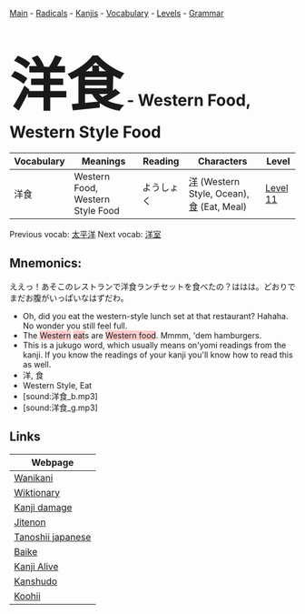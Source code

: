 <style> bigfont {font-size: 100px}</style>
[Main](../README.md) -
[Radicals](../radicals.md) -
[Kanjis](../kanjis.md) -
[Vocabulary](../vocabulary.md) -
[Levels](../levels.md) -
[Grammar](../grammar.md)
# <bigfont> 洋食</bigfont> - Western Food, Western Style Food 

| Vocabulary | Meanings | Reading | Characters | Level |
| --- | --- | --- | --- | --- |
| 洋食 | Western Food, Western Style Food | ようしょく |  [洋](../kanjis/洋.md) (Western Style, Ocean), [食](../kanjis/食.md) (Eat, Meal) | [Level 11](../levels/wk_level11.md) |

Previous vocab: [太平洋](太平洋.md) Next vocab: [洋室](洋室.md) 

## Mnemonics:
ええっ！あそこのレストランで洋食ランチセットを食べたの？ははは。どおりでまだお腹がいっぱいなはずだわ。
* Oh, did you eat the western-style lunch set at that restaurant? Hahaha. No wonder you still feel full.
* The <span style="background-color:#ffcccb"> Western</span> <span style="background-color:#ffcccb"> eat</span>s are <span style="background-color:#ffcccb"> Western food</span>. Mmmm, 'dem hamburgers.
* This is a jukugo word, which usually means on'yomi readings from the kanji. If you know the readings of your kanji you'll know how to read this as well.
* 洋, 食
* Western Style, Eat
* [sound:洋食_b.mp3]
* [sound:洋食_g.mp3]


## Links 

| Webpage |
| --- |
| [Wanikani          ](https://www.wanikani.com/kanji/洋食) |
| [Wiktionary        ](https://en.wiktionary.org/wiki/洋食) |
| [Kanji damage      ](http://www.kanjidamage.com/kanji/search?utf8=✓&q=洋食) |
| [Jitenon           ](https://jitenon.com/kanji/洋食) |
| [Tanoshii japanese ](https://www.tanoshiijapanese.com/dictionary/kanji.cfm?k=洋食) |
| [Baike             ](https://baike.baidu.com/item/洋食) |
| [Kanji Alive       ](https://app.kanjialive.com/洋食) |
| [Kanshudo          ](https://www.kanshudo.com/searchmn?q=洋食) |
| [Koohii            ](https://kanji.koohii.com/study/kanji/洋食) |
